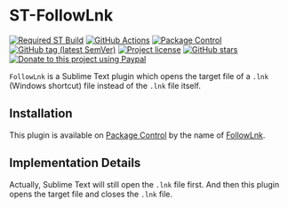 # ST-FollowLnk

[![Required ST Build](https://img.shields.io/badge/ST-4105+-orange.svg?style=flat-square&logo=sublime-text)](https://www.sublimetext.com)
[![GitHub Actions](https://img.shields.io/github/actions/workflow/status/jfcherng-sublime/ST-FollowLnk/python.yml?branch=main&style=flat-square)](https://github.com/jfcherng-sublime/ST-FollowLnk/actions)
[![Package Control](https://img.shields.io/packagecontrol/dt/FollowLnk?style=flat-square)](https://packagecontrol.io/packages/FollowLnk)
[![GitHub tag (latest SemVer)](https://img.shields.io/github/tag/jfcherng-sublime/ST-FollowLnk?style=flat-square&logo=github)](https://github.com/jfcherng-sublime/ST-FollowLnk/tags)
[![Project license](https://img.shields.io/github/license/jfcherng-sublime/ST-FollowLnk?style=flat-square&logo=github)](https://github.com/jfcherng-sublime/ST-FollowLnk/blob/main/LICENSE)
[![GitHub stars](https://img.shields.io/github/stars/jfcherng-sublime/ST-FollowLnk?style=flat-square&logo=github)](https://github.com/jfcherng-sublime/ST-FollowLnk/stargazers)
[![Donate to this project using Paypal](https://img.shields.io/badge/paypal-donate-blue.svg?style=flat-square&logo=paypal)](https://www.paypal.me/jfcherng/5usd)

`FollowLnk` is a Sublime Text plugin which opens the target file of a `.lnk` (Windows shortcut) file
instead of the `.lnk` file itself.

## Installation

This plugin is available on [Package Control][package-control] by the name of [FollowLnk][followlnk].

[followlnk]: https://packagecontrol.io/packages/FollowLnk
[package-control]: https://packagecontrol.io

## Implementation Details

Actually, Sublime Text will still open the `.lnk` file first.
And then this plugin opens the target file and closes the `.lnk` file.
